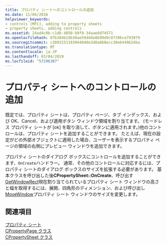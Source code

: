 ```yaml
---
title: プロパティ シートへのコントロールの追加
ms.date: 11/04/2016
helpviewer_keywords:
- controls [MFC], adding to property sheets
- property sheets, adding controls
ms.assetid: 24ad4c0b-c1db-4850-b9f0-34aae8d74571
ms.openlocfilehash: 07b384b2db36ae59d4de8b99d9c07396ce793979
ms.sourcegitcommit: c3093251193944840e3d0a068ecc30e6449624ba
ms.translationtype: MT
ms.contentlocale: ja-JP
ms.lasthandoff: 03/04/2019
ms.locfileid: "57296307"
---
```

# <a name="adding-controls-to-a-property-sheet"></a>プロパティ シートへのコントロールの追加

既定では、プロパティ シートは、プロパティ ページ、タブ インデックス、および OK、Cancel、および適用ボタン ウィンドウ領域を割り当てます。 (モードレス プロパティ シートが [ok] を取り消して、ボタンに適用されます。)他のコントロールは、プロパティ シートを追加することができます。 たとえば、現在の設定がどの外部オブジェクトに適用した場合、ユーザーを表示するプロパティ ページの領域の右側にプレビュー ウィンドウを追加できます。

プロパティ シートのダイアログ ボックスにコントロールを追加することができます、`OnCreate`ハンドラー。 通常、その他のコントロールに対応するには、プロパティ シートのダイアログ ボックスのサイズを拡張する必要があります。 基本クラスを呼び出した後**CPropertySheet::OnCreate**、呼び出す[GetWindowRect](../mfc/reference/cwnd-class.md#getwindowrect)現在割り当てられているプロパティ シート ウィンドウの高さと幅を取得するには、展開、四角形のディメンション、および呼び出し[MoveWindow](../mfc/reference/cwnd-class.md#movewindow)プロパティ シート ウィンドウのサイズを変更します。

## <a name="see-also"></a>関連項目

[プロパティ シート](../mfc/property-sheets-mfc.md)<br/>
[CPropertyPage クラス](../mfc/reference/cpropertypage-class.md)<br/>
[CPropertySheet クラス](../mfc/reference/cpropertysheet-class.md)
